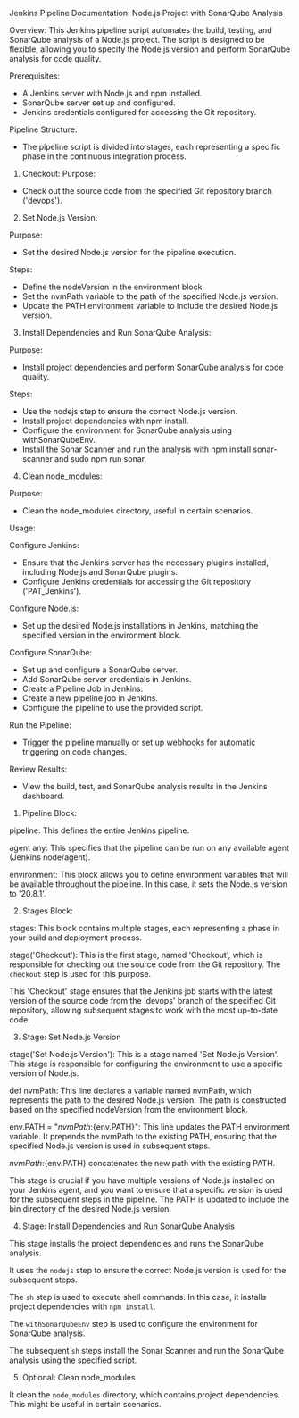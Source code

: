 Jenkins Pipeline Documentation: Node.js Project with SonarQube Analysis 

 
Overview: 
This Jenkins pipeline script automates the build, testing, and SonarQube analysis of a Node.js project. The script is designed to be flexible, allowing you to specify the Node.js version and perform SonarQube analysis for code quality.   


Prerequisites: 
- A Jenkins server with Node.js and npm installed. 
- SonarQube server set up and configured. 
- Jenkins credentials configured for accessing the Git repository. 

 
Pipeline Structure: 
- The pipeline script is divided into stages, each representing a specific phase in the continuous integration process.   

1. Checkout: 
Purpose: 
- Check out the source code from the specified Git repository branch ('devops'). 


2. Set Node.js Version: 

Purpose: 
- Set the desired Node.js version for the pipeline execution. 

Steps: 
- Define the nodeVersion in the environment block. 
- Set the nvmPath variable to the path of the specified Node.js version. 
- Update the PATH environment variable to include the desired Node.js version. 


3. Install Dependencies and Run SonarQube Analysis: 

Purpose: 
- Install project dependencies and perform SonarQube analysis for code quality. 

Steps: 
- Use the nodejs step to ensure the correct Node.js version. 
- Install project dependencies with npm install. 
- Configure the environment for SonarQube analysis using withSonarQubeEnv. 
- Install the Sonar Scanner and run the analysis with npm install sonar-scanner and sudo npm run sonar. 

 
4. Clean node_modules: 

Purpose: 
- Clean the node_modules directory, useful in certain scenarios. 



Usage: 

Configure Jenkins: 
- Ensure that the Jenkins server has the necessary plugins installed, including Node.js and SonarQube plugins. 
- Configure Jenkins credentials for accessing the Git repository ('PAT_Jenkins'). 

Configure Node.js: 
- Set up the desired Node.js installations in Jenkins, matching the specified version in the environment block. 

Configure SonarQube: 
- Set up and configure a SonarQube server. 
- Add SonarQube server credentials in Jenkins. 
- Create a Pipeline Job in Jenkins: 
- Create a new pipeline job in Jenkins. 
- Configure the pipeline to use the provided script. 

Run the Pipeline: 
- Trigger the pipeline manually or set up webhooks for automatic triggering on code changes. 

Review Results: 
- View the build, test, and SonarQube analysis results in the Jenkins dashboard. 

 

 

 

1. Pipeline Block: 

 

pipeline: This defines the entire Jenkins pipeline. 

agent any: This specifies that the pipeline can be run on any available agent (Jenkins node/agent). 

environment: This block allows you to define environment variables that will be available throughout the pipeline. In this case, it sets the Node.js version to '20.8.1'. 

  

2. Stages Block: 

 

stages: This block contains multiple stages, each representing a phase in your build and deployment process. 

stage('Checkout'): This is the first stage, named 'Checkout', which is responsible for checking out the source code from the Git repository. The `checkout` step is used for this purpose. 

  

This 'Checkout' stage ensures that the Jenkins job starts with the latest version of the source code from the 'devops' branch of the specified Git repository, allowing subsequent stages to work with the most up-to-date code. 

 

3. Stage: Set Node.js Version 

 

stage('Set Node.js Version'): This is a stage named 'Set Node.js Version'. This stage is responsible for configuring the environment to use a specific version of Node.js. 

def nvmPath: This line declares a variable named nvmPath, which represents the path to the desired Node.js version. The path is constructed based on the specified nodeVersion from the environment block. 

env.PATH = "${nvmPath}:${env.PATH}": This line updates the PATH environment variable. It prepends the nvmPath to the existing PATH, ensuring that the specified Node.js version is used in subsequent steps. 

${nvmPath}:${env.PATH} concatenates the new path with the existing PATH. 

 

This stage is crucial if you have multiple versions of Node.js installed on your Jenkins agent, and you want to ensure that a specific version is used for the subsequent steps in the pipeline. The PATH is updated to include the bin directory of the desired Node.js version.   

  

4. Stage: Install Dependencies and Run SonarQube Analysis 

 	              

This stage installs the project dependencies and runs the SonarQube analysis. 

It uses the `nodejs` step to ensure the correct Node.js version is used for the subsequent steps. 

The `sh` step is used to execute shell commands. In this case, it installs project dependencies with `npm install`. 

The `withSonarQubeEnv` step is used to configure the environment for SonarQube analysis. 

 The subsequent `sh` steps install the Sonar Scanner and run the SonarQube analysis using the specified script. 

  

 

 

 

5. Optional: Clean node_modules  

  

It clean the `node_modules` directory, which contains project dependencies. This might be useful in certain scenarios. 